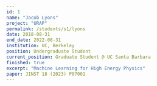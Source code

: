 ```yaml
---
id: 1
name: "Jacob Lyons"
project: "URAP"
permalink: /students/s1/lyons
date: 2018-08-31
end_date: 2022-08-31
institution: UC, Berkeley
position: Undergraduate Student
current_position: Graduate Student @ UC Santa Barbara
finished: true
excerpt: "Machine Learning for High Energy Physics"
paper: JINST 18 (2023) P07001
---
```


